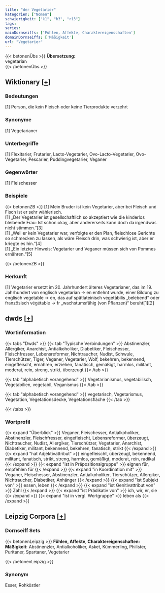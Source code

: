 ```yaml
---
title: "der Vegetarier"
kategorien: ["Nomen"]
schwierigkeit: ["k1", "h3", "r13"]
tags:
series:
mainDornseiffs: ['Fühlen, Affekte, Charaktereigenschaften']
domainDornseiffs: ['Mäßigkeit']
url: "Vegetarier"
---
```


{{< betonenÜbs >}}
**Übersetzung:**  
vegetarian  
{{< /betonenÜbs >}}

## Wiktionary [[+](https://de.wiktionary.org/wiki/Vegetarier)]

### Bedeutungen
[1] Person, die kein Fleisch oder keine Tierprodukte verzehrt  

### Synonyme
[1] Vegetarianer  

### Unterbegriffe
[1] Flexitarier, Frutarier, Lacto-Vegetarier, Ovo-Lacto-Vegetarier, Ovo-Vegetarier, Pescarier, Puddingvegetarier, Veganer  

### Gegenwörter
[1] Fleischesser  

### Beispiele
{{< betonenZB >}}
[1] Mein Bruder ist kein Vegetarier, aber bei Fleisch und Fisch ist er sehr wählerisch.  
[1] „Der Vegetarier ist gesellschaftlich so akzeptiert wie die kinderlos bleibende Frau: Ist schon okay, aber andererseits kann doch da irgendwas nicht stimmen.“[3]  
[1] „Weil er kein Vegetarier war, verfolgte er den Plan, fleischlose Gerichte so schmecken zu lassen, als wäre Fleisch drin, was schwierig ist, aber er kriegte es hin.“[4]  
[1] „Ein letzter Hinweis: Vegetarier und Veganer müssen sich von Pommes ernähren.“[5]  

{{< /betonenZB >}}
### Herkunft
[1] Vegetarier ersetzt im 20. Jahrhundert älteres Vegetarianer, das im 19. Jahrhundert von englisch vegetarian → en entlehnt wurde, einer Bildung zu englisch vegetable → en, das auf spätlateinisch vegetābilis „belebend“ oder französisch végétable → fr „wachstumsfähig (von Pflanzen)“ beruht[1][2]  



## dwds [[+](https://www.dwds.de/wb/Vegetarier)]

### Wortinformation
{{< tabs "Dwds" >}}
{{< tab "Typische Verbindungen" >}}
Abstinenzler, Allergiker, Anarchist, Antialkoholiker, Diabetiker, Fleischesser, Fleischfresser, Lebensreformer, Nichtraucher, Nudist, Schwule, Tierschützer, Tiger, Veganer, Vegetarier, Wolf, bekehren, bekennend, eingefleischt, ernähren, erziehen, fanatisch, gemäßigt, harmlos, militant, moderat, rein, streng, strikt, überzeugt
{{< /tab >}}

{{< tab "alphabetisch vorangehend" >}}
Vegetarianismus, vegetabilisch, Vegetabilien, vegetabil, Veganismus
{{< /tab >}}

{{< tab "alphabetisch vorangehend" >}}
vegetarisch, Vegetarismus, Vegetation, Vegetationsdecke, Vegetationsfläche
{{< /tab >}}

{{< /tabs >}}

### Wortprofil
{{< expand "Überblick" >}} Veganer, Fleischesser, Antialkoholiker, Abstinenzler, Fleischfresser, eingefleischt, Lebensreformer, überzeugt, Nichtraucher, Nudist, Allergiker, Tierschützer, Vegetarier, Anarchist, Diabetiker, militant, bekennend, bekehren, fanatisch, strikt {{< /expand >}}
{{< expand "hat Adjektivattribut" >}} eingefleischt, überzeugt, bekennend, militant, fanatisch, strikt, streng, harmlos, gemäßigt, moderat, rein, radikal {{< /expand >}}
{{< expand "ist in Präpositionalgruppe" >}} eignen für, empfehlen für {{< /expand >}}
{{< expand "in Koordination mit" >}} Veganer, Fleischesser, Abstinenzler, Antialkoholiker, Tierschützer, Allergiker, Nichtraucher, Diabetiker, Anhänger {{< /expand >}}
{{< expand "ist Subjekt von" >}} essen, leben {{< /expand >}}
{{< expand "ist Genitivattribut von" >}} Zahl {{< /expand >}}
{{< expand "ist Prädikativ von" >}} ich, wir, er, sie {{< /expand >}}
{{< expand "ist in vergl. Wortgruppe" >}} leben als {{< /expand >}}

## Leipzig Corpora [[+](https://corpora.uni-leipzig.de/en/res?word=Vegetarier&corpusId=deu_newscrawl-public_2018)]

### Dornseiff Sets
{{< betonenLeipzig >}}
**Fühlen, Affekte, Charaktereigenschaften:**  
**Mäßigkeit:** Abstinenzler, Antialkoholiker, Asket, Kümmerling, Philister, Puritaner, Spartaner, Vegetarier  

{{< /betonenLeipzig >}}

### Synonym
Esser, Rohköstler


